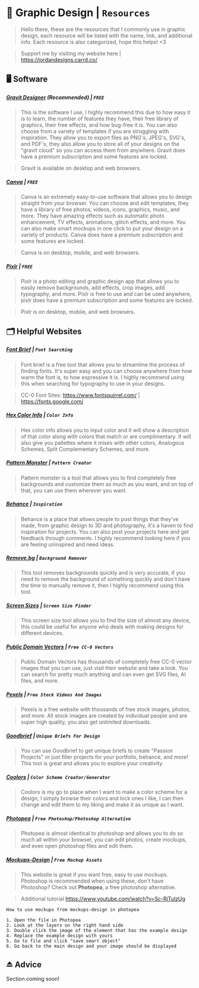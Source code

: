 # 🎨 Graphic Design | `Resources`
> Hello there, these are the resources that I commonly use in graphic design, each resource will be listed with the name, link, and additional info. Each resource is also categorized, hope this helps! <3

> Support me by visiting my website here | https://jordandesigns.carrd.co/

## 🖥️ Software

##### [__Gravit Designer__](https://www.designer.io/en/) (Recommended) | `FREE`

> This is the software I use, I highly recommend this due to how easy it is to learn, the number of features they have, their free library of graphics, their free effects, and how bug-free it is. You can also choose from a variety of templates if you are struggling with inspiration. They allow you to export files as PNG's, JPEG's, SVG's, and PDF's, they also allow you to store all of your designs on the "gravit cloud" so you can access them from anywhere. Gravit does have a premium subscription and some features are locked.

> Gravit is available on desktop and web browsers.

##### [__Canva__](https://canva.com/) | `FREE`

> Canva is an extremely easy-to-use software that allows you to design straight from your browser. You can choose and edit templates, they have a library of free photos, videos, icons, graphics, music, and more. They have amazing effects such as automatic photo enhancement, TV effects, animations, glitch effects, and more. You can also make smart mockups in one click to put your design on a variety of products. Canva does have a premium subscription and some features are locked.

> Canva is on desktop, mobile, and web browsers.

##### [__Pixlr__](https://pixlr.com/) | `FREE`

> Pixlr is a photo editing and graphic design app that allows you to easily remove backgrounds, add effects, crop images, add typography, and more. Pixlr is free to use and can be used anywhere, pixlr does have a premium subscription and some features are locked.

> Pixlr is on desktop, mobile, and web browsers.

## 🗂️ Helpful Websites

##### [Font Brief](https://www.fontbrief.com/) | `Font Searching`

> Font brief is a free tool that allows you to streamline the process of finding fonts. It's super easy and you can choose anywhere from how warm the font is, to how expressive it is. I highly recommend using this when searching for typography to use in your designs.

> CC-0 Font Sites: https://www.fontsquirrel.com/ | https://fonts.google.com/

##### [Hex Color Info](https://hexcolorpedia.com/) | `Color Info`

> Hex color info allows you to input color and it will show a description of that color along with colors that match or are complimentary. It will also give you pallettes where it mixes with other colors, Analogous Schemes, Split Complementary Schemes, and more.

##### [Pattern Monster](https://pattern.monster/) | `Pattern Creator`

> Pattern monster is a tool that allows you to find completely free backgrounds and customize them as much as you want, and on top of that, you can use them wherever you want.

##### [Behance](https://www.behance.net/) | `Inspiration`

> Behance is a place that allows people to post things that they've made, from graphic design to 3D and photography, it's a haven to find inspiration for projects. You can also post your projects here and get feedback through comments. I highly recommend looking here if you are feeling uninspired and need ideas.

##### [Remove.bg](https://www.remove.bg/) | `Background Remover`

> This tool removes backgrounds quickly and is very accurate, if you need to remove the background of something quickly and don't have the time to manually remove it, then I highly recommend using this tool.

##### [Screen Sizes](https://www.screensizes.app/) | `Screen Size Finder`

> This screen size tool allows you to find the size of almost any device, this could be useful for anyone who deals with making designs for different devices.

##### [Public Domain Vectors](https://publicdomainvectors.org/) | `Free CC-0 Vectors`

> Public Domain Vectors has thousands of completely free CC-0 vector images that you can use, just visit their website and take a look. You can search for pretty much anything and can even get SVG files, AI files, and more.

##### [Pexels](https://www.pexels.com/) | `Free Stock Videos And Images`

> Pexels is a free website with thousands of free stock images, photos, and more. All stock images are created by individual people and are super high quality, you also get unlimited downloads.

##### [Goodbrief](https://goodbrief.io/) | `Unique Briefs For Design`

> You can use Goodbrief to get unique briefs to create "Passion Projects" or just filler projects for your portfolio, behance, and more! This tool is great and allows you to explore your creativity.

##### [Coolors](https://coolors.co/) | `Color Scheme Creator/Generator`

> Coolors is my go to place when I want to make a color scheme for a design, I simply browse their colors and lock ones I like, I can then change and edit them to my liking and make it as unique as I want.

##### [Photopea](https://www.photopea.com/) | `Free Photoshop/Photoshop Alternative`

> Photopea is almost identical to photoshop and allows you to do so much all within your browser, you can edit photos, create mockups, and even open photoshop files and edit them.

##### [Mockups-Design](https://mockups-design.com/) | `Free Mockup Assets`

> This website is great if you want free, easy to use mockups. Photoshop is recommended when using these, don't have Photoshop? Check out __Photopea__, a free photoshop alternative.

> Additional tutorial https://www.youtube.com/watch?v=Sc-RiTulzUg

```
How to use mockups from mockups-design in photopea

1. Open the file in Photopea
2. Look at the layers on the right hand side
3. Double click the image of the element that has the example design
4. Replace the example design with yours
5. Go to file and click "save smart object"
6. Go back to the main design and your image should be displayed
```

## ⏏️ Advice

Section coming soon!
